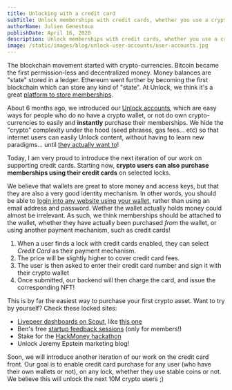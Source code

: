 ```yaml
---
title: Unlocking with a credit card
subTitle: Unlock memberships with credit cards, whether you use a crypto wallet, or not.
authorName: Julien Genestoux
publishDate: April 16, 2020
description: Unlock memberships with credit cards, whether you use a crypto wallet, or not!
image: /static/images/blog/unlock-user-accounts/user-accounts.jpg
---
```


The blockchain movement started with crypto-currencies. Bitcoin became the first permission-less and decentralized money. Money balances are "state" stored in a ledger. Ethereum went further by becoming the first blockchain which can store any kind of "state". At Unlock, we think it's a great [platform to store memberships](https://unlock-protocol.com/blog/protocol-for-membership/).

About 6 months ago, we introduced our [Unlock accounts](https://unlock-protocol.com/blog/unlock-user-accounts/), which are easy ways for people who do no have a crypto wallet, or not do own crypto-currencies to easily and **instantly** purchase their memberships. We hide the "crypto" complexity under the hood (seed phrases, gas fees... etc) so that internet users can easily Unlock content, without having to learn new paradigms... until [they actually want to](https://unlock-protocol.com/blog/ejecting-account/)!

Today, I am very proud to introduce the next iteration of our work on supporting credit cards. Starting now, **crypto users can also purchase memberships using their credit cards** on selected locks.

We believe that wallets are great to store money and access keys, but that they are also a very good identity mechanism. In other words, you should be able to [login into any website using your wallet](https://www.nickgrossman.is/2020/digital-bearer-assets/), rather than using an email address and password. Wether the wallet actually holds money could almost be irrelevant. As such, we think memberships should be attached to the wallet, whether they have actually been purchased _from_ the wallet, or using another payment mechanism, such as credit cards!

1. When a user finds a lock with credit cards enabled, they can select _Credit Card_ as their payment mechanism.
2. The price will be slightly higher to cover credit card fees.
3. The user is then asked to enter their credit card number and sign it with their crypto wallet
4. Once submitted, our backend will then charge the card, and issue the corresponding NFT!

This is by far the easiest way to purchase your first crypto asset. Want to try by yourself? Check these locked sites:

- [Livepeer dashboards on Scout](https://medium.com/@scout_cool/announcing-livepeer-orchestrator-dashboard-with-an-unlock-fca60750843b), like [this one](https://scout.cool/livepeer/mainnet/dashboards/5e28c582bfbf6c00177109e0?&nodeaddress=0xE9E284277648fcdb09B8EfC1832c73c09b5Ecf59)
- Ben's free [startup feedback sessions](https://werd.io/2020/free-startup-feedback-sessions-for-members) (only for members!)
- Stake for the [HackMoney hackathon](https://hack.ethglobal.co/online/hacker)
- Unlock Jeremy Epstein marketing blog!

Soon, we will introduce another iteration of our work on the credit card front. Our goal is to enable credit card purchase for any user (who have their own wallets or not), on any lock, whether they use stable coins or not. We believe this will unlock the next 10M crypto users ;)
